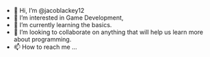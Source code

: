 - 👋 Hi, I’m @jacoblackey12
- 👀 I’m interested in Game Development, 
- 🌱 I’m currently learning the basics.
- 💞️ I’m looking to collaborate on anything that will help us learn more about programming. 
- 📫 How to reach me ...

<!---
jacoblackey12/jacoblackey12 is a ✨ special ✨ repository because its `README.md` (this file) appears on your GitHub profile.
You can click the Preview link to take a look at your changes.
--->
